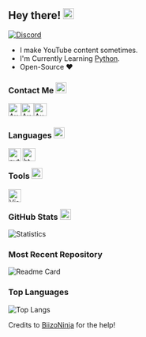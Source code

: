 ## Hey there! <img src= "https://cdn.discordapp.com/emojis/819139509613625354.gif?v=1" alt='wave' width="22px">

<!-- ![Discord](https://discord.c99.nl/widget/theme-3/725945760629129277.png) -->
<a href="https://discord.com/users/686993057656209426">
<img src="https://discord.c99.nl/widget/theme-2/686993057656209426.png" alt="Discord"/>
</a>

<br>

- I make YouTube content sometimes.
- I'm Currently Learning [Python](https://python.org).
- Open-Source ❤

 
### Contact Me <img src="https://cdn.discordapp.com/emojis/706107990272507925.gif?v=1" alt="wave" width="22px">
<a rel="noreferrer noopener" href="https://discord.gg/WwYbcXsSC6"><img alt="Auro | Discord" width="26px" src="https://cdn.discordapp.com/emojis/769269527942791208.gif?v=1"></a><a rel="noreferrer noopener" href="https://twitter.com/Aurolytical"><img alt="Auro | Twitter" width="26px" src="https://cdn.discordapp.com/emojis/865973556294582343.gif?v=1"></a><a rel="noreferrer noopener" href="https://aurolytical.carrd.co"><img alt="Auro | Website" width="26px" src="https://discord.com/assets/516bf0fae97628e22a3a3ec810a8c4ba.svg"></a>

### Languages <img src="https://cdn.discordapp.com/emojis/838444158976655380.gif?v=1" alt="blobcode" width="22px">
<img align="left" alt="python" width="26px" src="https://cdn.discordapp.com/attachments/887062469216960512/888848610035376188/813909686947938334.png">
<img align="left" alt="html" width="26px" src="https://i.imgur.com/1VQeKGP.png">

<br>

### Tools <img src="https://cdn.discordapp.com/emojis/812257750947463168.png?v=1" alt="laptop" width="22px">
<img align="left" alt="Visual Studio Code" width="26px" src="https://i.imgur.com/LwSdAlE.png">

<br>

### GitHub Stats <img src="https://cdn.discordapp.com/emojis/869703345441492993.gif?v=1" alt="chart" width="22px">
![Statistics](https://github-readme-stats.vercel.app/api?username=Aurolytical&show_icons=true&theme=tokyonight)

### Most Recent Repository
![Readme Card](https://github-readme-stats.vercel.app/api/pin/?username=Aurolytical&repo=aurolytical&theme=tokyonight)

### Top Languages
![Top Langs](https://github-readme-stats.vercel.app/api/top-langs/?username=Aurolytical&theme=tokyonight)

Credits to [BiizoNinja](https://github.com/BiizoNinja) for the help!

</br>
